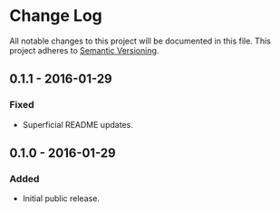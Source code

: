 # Change Log
All notable changes to this project will be documented in this file.
This project adheres to [Semantic Versioning](http://semver.org/).

## 0.1.1 - 2016-01-29
### Fixed
- Superficial README updates.

## 0.1.0 - 2016-01-29
### Added
- Initial public release.
